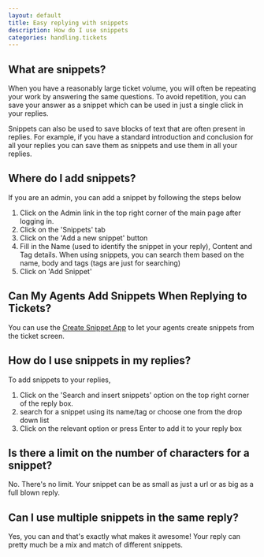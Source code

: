 ```yaml
---
layout: default
title: Easy replying with snippets
description: How do I use snippets
categories: handling.tickets
---
```


What are snippets?
----------------------------------

When you have a reasonably large ticket volume, you will often be
repeating your work by answering the same questions. To avoid repetition, you can save your answer as a snippet which can be used in just a single click in your replies. 

Snippets can also be used to save blocks of text that are often present in replies. For example, if you have a standard introduction and conclusion for all your replies you can save them as snippets and use them in all your replies.


Where do I add snippets?
------------------------

If you are an admin, you can add a snippet by following the steps below


1. Click on the Admin link in the top right corner of the main page after logging in.
2. Click on the 'Snippets' tab
3. Click on the 'Add a new snippet' button
4. Fill in the Name (used to identify the snippet in your reply), Content and Tag details. When using snippets, you can search them based on the name, body and tags (tags are just for searching)
5. Click on 'Add Snippet'

Can My Agents Add Snippets When Replying to Tickets?
----------------------------------------------------

You can use the [Create Snippet App](https://supportbee.com/apps/workflow/create_snippet) to let your agents create snippets from the ticket screen.


How do I use snippets in my replies?
---------------------------------------------------------

To add snippets to your replies,

1. Click on the 'Search and insert snippets' option on the top right corner of the reply box.
2. search for a snippet using its name/tag or choose one from the drop down list
3. Click on the relevant option or press Enter to add it to your reply box

Is there a limit on the number of characters for a snippet?
-----------------------------------------------------------

No. There's no limit. Your snippet can be as small as just a url or as
big as a full blown reply.


Can I use multiple snippets in the same reply?
----------------------------------------------

Yes, you can and that's exactly what makes it awesome! Your reply can
pretty much be a mix and match of different snippets.
